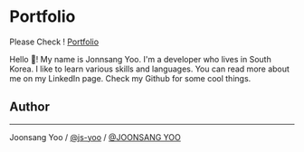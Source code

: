 # Portfolio
Please Check ! [Portfolio](https://github.com/js-yoo/PORTFOLIO/blob/main/Portfolio_%E5%8A%89%20%E6%BA%96%E7%9B%B8.pdf)

Hello 👋! My name is Jonnsang Yoo.
I'm a developer who lives in South Korea.
I like to learn various skills and languages.
You can read more about me on my LinkedIn page.
Check my Github for some cool things.

## Author
----------
Joonsang Yoo / [@js-yoo](https://github.com/js-yoo) / [@JOONSANG YOO](https://www.linkedin.com/in/joonsang-yoo-6b781221a/)
